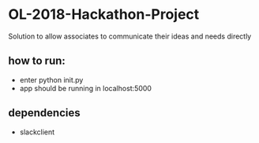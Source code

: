 # OL-2018-Hackathon-Project
Solution to allow associates to communicate their ideas and needs directly

## how to run:
- enter python init.py
- app should be running in  localhost:5000

## dependencies
- slackclient

